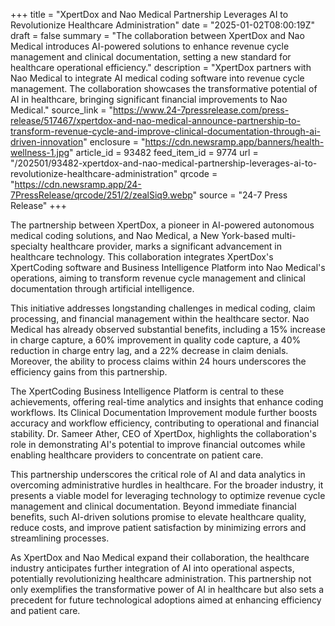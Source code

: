 +++
title = "XpertDox and Nao Medical Partnership Leverages AI to Revolutionize Healthcare Administration"
date = "2025-01-02T08:00:19Z"
draft = false
summary = "The collaboration between XpertDox and Nao Medical introduces AI-powered solutions to enhance revenue cycle management and clinical documentation, setting a new standard for healthcare operational efficiency."
description = "XpertDox partners with Nao Medical to integrate AI medical coding software into revenue cycle management. The collaboration showcases the transformative potential of AI in healthcare, bringing significant financial improvements to Nao Medical."
source_link = "https://www.24-7pressrelease.com/press-release/517467/xpertdox-and-nao-medical-announce-partnership-to-transform-revenue-cycle-and-improve-clinical-documentation-through-ai-driven-innovation"
enclosure = "https://cdn.newsramp.app/banners/health-wellness-1.jpg"
article_id = 93482
feed_item_id = 9774
url = "/202501/93482-xpertdox-and-nao-medical-partnership-leverages-ai-to-revolutionize-healthcare-administration"
qrcode = "https://cdn.newsramp.app/24-7PressRelease/qrcode/251/2/zealSiq9.webp"
source = "24-7 Press Release"
+++

<p>The partnership between XpertDox, a pioneer in AI-powered autonomous medical coding solutions, and Nao Medical, a New York-based multi-specialty healthcare provider, marks a significant advancement in healthcare technology. This collaboration integrates XpertDox's XpertCoding software and Business Intelligence Platform into Nao Medical's operations, aiming to transform revenue cycle management and clinical documentation through artificial intelligence.</p><p>This initiative addresses longstanding challenges in medical coding, claim processing, and financial management within the healthcare sector. Nao Medical has already observed substantial benefits, including a 15% increase in charge capture, a 60% improvement in quality code capture, a 40% reduction in charge entry lag, and a 22% decrease in claim denials. Moreover, the ability to process claims within 24 hours underscores the efficiency gains from this partnership.</p><p>The XpertCoding Business Intelligence Platform is central to these achievements, offering real-time analytics and insights that enhance coding workflows. Its Clinical Documentation Improvement module further boosts accuracy and workflow efficiency, contributing to operational and financial stability. Dr. Sameer Ather, CEO of XpertDox, highlights the collaboration's role in demonstrating AI's potential to improve financial outcomes while enabling healthcare providers to concentrate on patient care.</p><p>This partnership underscores the critical role of AI and data analytics in overcoming administrative hurdles in healthcare. For the broader industry, it presents a viable model for leveraging technology to optimize revenue cycle management and clinical documentation. Beyond immediate financial benefits, such AI-driven solutions promise to elevate healthcare quality, reduce costs, and improve patient satisfaction by minimizing errors and streamlining processes.</p><p>As XpertDox and Nao Medical expand their collaboration, the healthcare industry anticipates further integration of AI into operational aspects, potentially revolutionizing healthcare administration. This partnership not only exemplifies the transformative power of AI in healthcare but also sets a precedent for future technological adoptions aimed at enhancing efficiency and patient care.</p>